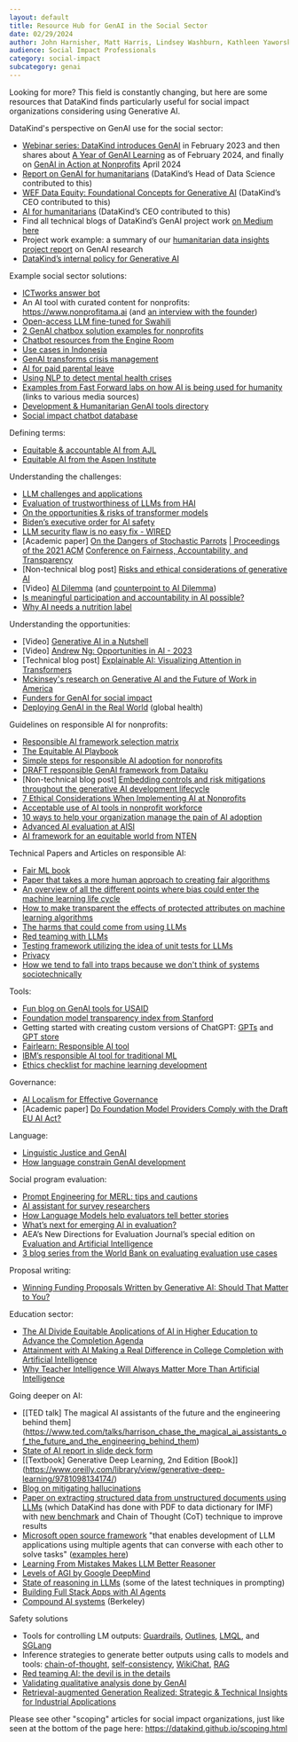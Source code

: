 ```yaml
---
layout: default
title: Resource Hub for GenAI in the Social Sector
date: 02/29/2024
author: John Harnisher, Matt Harris, Lindsey Washburn, Kathleen Yaworsky
audience: Social Impact Professionals
category: social-impact
subcategory: genai
---
```


Looking for more? This field is constantly changing, but here are some resources that DataKind finds particularly useful for social impact organizations considering using Generative AI. 


DataKind's perspective on GenAI use for the social sector:


* [Webinar series: DataKind introduces GenAI](https://www.youtube.com/watch?v=OgKQZG1uTV0&t=5s) in February 2023 and then shares about [A Year of GenAI Learning](https://youtu.be/Rk6jiKfJxsQ?si=dTsjz30GkBNcx4QZ) as of February 2024, and finally on [GenAI in Action at Nonprofits](https://www.youtube.com/watch?v=TBhA-78XKjw&t=240s) April 2024
* [Report on GenAI for humanitarians](https://href.li/?https://app.box.com/s/ybwizbcdxknn2cw8td08hcnl5hc1cl2e) (DataKind’s Head of Data Science contributed to this)
* [WEF Data Equity: Foundational Concepts for Generative AI](https://www.weforum.org/publications/data-equity-foundational-concepts-for-generative-ai/) (DataKind’s CEO contributed to this)
* [AI for humanitarians](https://www.thenewhumanitarian.org/feature/2023/09/05/ai-humanitarians-conversation-hype-hope-future?utm_source=The+New+Humanitarian&utm_campaign=5cfe0f192f-EMAIL_CAMPAIGN_2023_09_8&utm_medium=email&utm_term=0_d842d98289-5cfe0f192f-75815290) (DataKind’s CEO contributed to this)
* Find all technical blogs of DataKind’s GenAI project work [on Medium here](https://medium.com/@astrobagel)
* Project work example: a summary of our [humanitarian data insights project report](https://drive.google.com/file/d/1l2yE12msxbKxSnPGkyI8vGYq8b5N2pNo/view?usp=drive_link) on GenAI research
* [DataKind’s internal policy for Generative AI](https://drive.google.com/file/d/1phGrX1tC_OhzD_FZPUrrrOwY1zIdb2Re/view)


Example social sector solutions:


* [ICTworks answer bot](https://www.ictworks.org/introducing-ictworks-answer-bot/)
* An AI tool with curated content for nonprofits: <https://www.nonprofitama.ai> (and [an interview with the founder](https://www.linkedin.com/video/live/urn:li:ugcPost:7137821040671416320/))
* [Open\-access LLM fine\-tuned for Swahili](https://www.linkedin.com/posts/activity-7122925177750904832-aKIz/?utm_source=share&utm_medium=member_desktop)
* [2 GenAI chatbox solution examples for nonprofits](https://www.ictworks.org/genai-chatbots-health-education-impact/)
* [Chatbot resources from the Engine Room](https://www.ictworks.org/using-chatbots-humanitarian-programs/)
* [Use cases in Indonesia](https://www.ictworks.org/indonesians-generative-ai-social-impact/)
* [GenAI transforms crisis management](https://www.nextgov.com/ideas/2023/10/generative-ai-set-transform-crisis-management/391264/)
* [AI for paid parental leave](https://time.com/6342280/ai-paid-leave-social-good/)
* [Using NLP to detect mental health crises](https://hai.stanford.edu/news/using-nlp-detect-mental-health-crises?utm_source=Stanford+HAI&utm_campaign=4d2d53e3e1-EMAIL_CAMPAIGN_2024_01_10_11_32_COPY_01&utm_medium=email&utm_term=0_aaf04f4a4b-f0e42e97e6-%5BLIST_EMAIL_ID%5D&mc_cid=4d2d53e3e1&mc_eid=3e9160b2df)
* [Examples from Fast Forward labs on how AI is being used for humanity](https://www.ffwd.org/ai-for-humanity/) (links to various media sources)
* [Development \& Humanitarian GenAI tools directory](https://docs.google.com/spreadsheets/d/1xihdkTEQ1ZIbvIvgxBa_ogZqWdV6CCnfHhaf7fW5ikM/edit?gid=1730585908#gid=1730585908)
* [Social impact chatbot database](https://tangibleai.com/social-impact-chatbot-database/)


Defining terms:


* [Equitable \& accountable AI from AJL](https://www.ajl.org/learn-more)
* [Equitable AI from the Aspen Institute](https://www.aspeninstitute.org/wp-content/uploads/2023/01/Equitable-AI-Aspen-Institute.pdf)


Understanding the challenges:


* [LLM challenges and applications](https://arxiv.org/pdf/2307.10169.pdf)
* [Evaluation of trustworthiness of LLMs from HAI](https://stanford.us18.list-manage.com/track/click?u=e4cec5598a9700340ecc55eef&id=d3c7923a2b&e=3e9160b2df)
* [On the opportunities \& risks of transformer models](https://arxiv.org/abs/2108.07258)
* [Biden’s executive order for AI safety](https://www.whitehouse.gov/briefing-room/statements-releases/2023/10/30/fact-sheet-president-biden-issues-executive-order-on-safe-secure-and-trustworthy-artificial-intelligence/)
* [LLM security flaw is no easy fix \- WIRED](https://www.wired.com/story/generative-ai-prompt-injection-hacking/?utm_source=substack&utm_medium=email)
* \[Academic paper] [On the Dangers of Stochastic Parrots](https://dl.acm.org/doi/abs/10.1145/3442188.3445922) [\| Proceedings of the 2021 ACM](https://dl.acm.org/doi/abs/10.1145/3442188.3445922) [Conference on Fairness, Accountability, and Transparency](https://dl.acm.org/doi/abs/10.1145/3442188.3445922)
* \[Non\-technical blog post] [Risks and ethical considerations of generative AI](https://www2.deloitte.com/uk/en/blog/financial-services/2023/risks-and-ethical-considerations-of-generative-ai.html)
* \[Video] [AI Dilemma](https://www.youtube.com/watch?v=xoVJKj8lcNQ) (and [counterpoint to AI Dilemma](https://alexasteinbruck.medium.com/lets-hope-the-ai-dilemma-never-gets-turned-into-a-netflix-series-6c4de6a5d282))
* [Is meaningful participation and accountability in AI possible?](https://merltech.org/is-meaningful-participation-and-accountability-in-ai-possible/)
* [Why AI needs a nutrition label](https://www.ted.com/talks/kasia_chmielinski_why_ai_needs_a_nutrition_label?subtitle=en&trigger=30s)


Understanding the opportunities:


* \[Video] [Generative AI in a Nutshell](https://www.youtube.com/watch?v=2IK3DFHRFfw)
* \[Video] [Andrew Ng: Opportunities in AI \- 2023](https://www.youtube.com/watch?v=5p248yoa3oE)
* \[Technical blog post] [Explainable AI: Visualizing Attention in Transformers](https://generativeai.pub/explainable-ai-visualizing-attention-in-transformers-4eb931a2c0f8)
* [Mckinsey's research on Generative AI and the Future of Work in America](https://www.mckinsey.com/mgi/our-research/generative-ai-and-the-future-of-work-in-america)
* [Funders for GenAI for social impact](https://www.forbes.com/sites/fastforward/2024/01/17/the-visionary-leaders-backing-the-builders-of-ai-for-humanity/?sh=60a2e13173eb)
* [Deploying GenAI in the Real World](https://medium.com/cooper-smith/deploying-genai-in-the-real-world-3df5346e3994) (global health)


Guidelines on responsible AI for nonprofits:


* [Responsible AI framework selection matrix](https://montrealethics.ai/a-matrix-for-selecting-responsible-ai-frameworks/?utm_source=substack&utm_medium=email)
* [The Equitable AI Playbook](https://www.peatworks.org/ai-disability-inclusion-toolkit/the-equitable-ai-playbook/)
* [Simple steps for responsible AI adoption for nonprofits](https://ssir.org/articles/entry/8_steps_nonprofits_can_take_to_adopt_ai_responsibly?utm_source=data.org&utm_campaign=f915d254ce-EMAIL_CAMPAIGN_2023_09_15_07_48&utm_medium=email&utm_term=0_-f915d254ce-%5BLIST_EMAIL_ID%5D)
* [DRAFT responsible GenAI framework from Dataiku](https://content.dataiku.com/email-responsible-genai?utm_campaign=GLO+CONTENT+Generative+AI+June+2023&utm_medium=email&_hsmi=278693253&_hsenc=p2ANqtz--2PrR9iSlKA1zhxcQ4Kl8WnVqUw9rjsjjGENKGR6FZkSJI1SIvrLATmltssuBNstq6PzuXDuwDo623wpHBwPKQbAVmZw&utm_content=277191530&utm_source=hs_email)
* \[Non\-technical blog post] [Embedding controls and risk mitigations throughout the generative AI development lifecycle](https://www2.deloitte.com/uk/en/pages/deloitte-analytics/articles/embedding-controls-and-risk-mitigations-throughout-the-generative-ai-development-lifecycle.html)
* [7 Ethical Considerations When Implementing AI at Nonprofits](https://www.bwf.com/7-ethical-considerations-when-implementing-ai-at-nonprofits/)
* [Acceptable use of AI tools in nonprofit workforce](https://communityit.com/template-acceptable-use-of-ai-tools-in-the-nonprofit-workplace/)
* [10 ways to help your organization manage the pain of AI adoption](https://merltech.org/10-ways-to-help-your-organization-manage-the-pain-of-ai-adoption/)
* [Advanced AI evaluation at AISI](https://www.aisi.gov.uk/work/advanced-ai-evaluations-may-update)
* [AI framework for an equitable world from NTEN](https://www.nten.org/publications/artificial-intelligence-framework-for-an-equitable-world)


Technical Papers and Articles on responsible AI:


* [Fair ML book](https://fairmlbook.org/)
* [Paper that takes a more human approach to creating fair algorithms](https://arxiv.org/pdf/2201.10408.pdf)
* [An overview of all the different points where bias could enter the machine learning life cycle](https://arxiv.org/pdf/1901.10002.pdf)
* [How to make transparent the effects of protected attributes on machine learning algorithms](https://arxiv.org/pdf/2302.03874.pdf)
* [The harms that could come from using LLMs](https://dl.acm.org/doi/10.1145/3442188.3445922)
* [Red teaming with LLMs](https://www.deepmind.com/publications/red-teaming-language-models-with-language-models)
* [Testing framework utilizing the idea of unit tests for LLMs](https://aclanthology.org/2020.acl-main.442.pdf)
* [Privacy](https://arxiv.org/abs/1802.08232)
* [How we tend to fall into traps because we don't think of systems sociotechnically](https://dl.acm.org/doi/10.1145/3287560.3287598)


Tools:


* [Fun blog on GenAI tools for USAID](https://www.ictworks.org/chatgpt-does-not-understand-usaid/)
* [Foundation model transparency index from Stanford](https://crfm.stanford.edu/fmti/)
* Getting started with creating custom versions of ChatGPT: [GPTs](https://openai.com/blog/introducing-gpts) and [GPT store](https://gptstore.ai/)
* [Fairlearn: Responsible AI tool](https://fairlearn.org)
* [IBM’s responsible AI tool for traditional ML](https://aif360.res.ibm.com/)
* [Ethics checklist for machine learning development](https://deon.drivendata.org/)


Governance:


* [AI Localism for Effective Governance](https://www.slideshare.net/StefaanVerhulst/ai-localism-toward-effective-and-legitimate-governance-of-artificial-intelligence)
* \[Academic paper] [Do Foundation Model Providers Comply with the Draft EU AI Act?](https://crfm.stanford.edu/2023/06/15/eu-ai-act.html)


Language:


* [Linguistic Justice and GenAI](https://lsa.umich.edu/sweetland/instructors/guides-to-teaching-writing/linguistic-justice-genai.html)
* [How language constrain GenAI development](https://www.brookings.edu/articles/how-language-gaps-constrain-generative-ai-development/)


Social program evaluation:


* [Prompt Engineering for MERL: tips and cautions](https://merltech.org/prompt-engineering-for-merl-tips-and-cautions/)
* [AI assistant for survey researchers](https://www.linkedin.com/pulse/under-the-hood-ai-beyond-chatbots-christopher-robert-dquue/)
* [How Language Models help evaluators tell better stories](https://merltech.org/how-can-evaluators-use-nlp-4-demos-and-a-discussion-at-the-aea-conference/)
* [What’s next for emerging AI in evaluation?](https://merltech.org/emerging-ai-for-evaluation/)
* AEA’s New Directions for Evaluation Journal’s special edition on [Evaluation and Artificial Intelligence](https://onlinelibrary.wiley.com/toc/1534875x/2023/2023/178-179)
* [3 blog series from the World Bank on evaluating evaluation use cases](https://ieg.worldbankgroup.org/blog/setting-experiments-test-gpt-evaluation)


Proposal writing:


* [Winning Funding Proposals Written by Generative AI: Should That Matter to You?](https://www.ictworks.org/proposals-written-generative-ai/)


Education sector:


* [The AI Divide Equitable Applications of AI in Higher Education to Advance the Completion Agenda](https://completecollege.org/wp-content/uploads/2023/11/CCA_The_AI_Divide.pdf)
* [Attainment with AI Making a Real Difference in College Completion with Artificial Intelligence](https://completecollege.org/wp-content/uploads/2023/11/CCA_AttainmentwithAI.pdf)
* [Why Teacher Intelligence Will Always Matter More Than Artificial Intelligence](https://www.erblearn.org/blog/ai-wont-replace-teacher-intelligence/)


Going deeper on AI:


* [\[TED talk] The magical AI assistants of the future and the engineering behind them](https://www.ted.com/talks/harrison_chase_the_magical_ai_assistants_of_the_future_and_the_engineering_behind_them)
* [State of AI report in slide deck form](https://docs.google.com/presentation/d/156WpBF_rGvf4Ecg19oM1fyR51g4FAmHV3Zs0WLukrLQ/edit#slide=id.g24daeb7f4f0_0_3373)
* [\[Textbook] Generative Deep Learning, 2nd Edition \[Book]](https://www.oreilly.com/library/view/generative-deep-learning/9781098134174/)
* [Blog on mitigating hallucinations](https://amatriain.net/blog/hallucinations)
* [Paper on extracting structured data from unstructured documents using LLMs](https://arxiv.org/abs/2309.08963) (which DataKind has done with PDF to data dictionary for IMF) with [new benchmark](https://github.com/gersteinlab/Struc-Bench) and Chain of Thought (CoT) technique to improve results
* [Microsoft open source framework](https://github.com/microsoft/autogen) "that enables development of LLM applications using multiple agents that can converse with each other to solve tasks" ([examples here](https://microsoft.github.io/autogen/docs/Examples))
* [Learning From Mistakes Makes LLM Better Reasoner](https://arxiv.org/abs/2310.20689)
* [Levels of AGI by Google DeepMind](https://arxiv.org/pdf/2311.02462.pdf)
* [State of reasoning in LLMs](https://medium.com/towards-data-science/solving-reasoning-problems-with-llms-in-2023-6643bdfd606d) (some of the latest techniques in prompting)
* [Building Full Stack Apps with AI Agents](https://medium.com/databutton/building-next-gen-apps-with-ai-agents-f18551c71218)
* [Compound AI systems](https://bair.berkeley.edu/blog/2024/02/18/compound-ai-systems/) (Berkeley)


Safety solutions


* Tools for controlling LM outputs: [Guardrails](https://www.guardrailsai.com/), [Outlines](https://outlines-dev.github.io/outlines/), [LMQL](https://lmql.ai/), and [SGLang](https://arxiv.org/pdf/2312.07104.pdf)
* Inference strategies to generate better outputs using calls to models and tools: [chain\-of\-thought](https://arxiv.org/pdf/2201.11903.pdf), [self\-consistency](https://arxiv.org/pdf/2203.11171.pdf), [WikiChat](https://arxiv.org/pdf/2305.14292.pdf), [RAG](https://arxiv.org/pdf/2005.11401.pdf)
* [Red teaming AI: the devil is in the details](https://www.techpolicy.press/red-teaming-ai-the-devil-is-in-the-details/)
* [Validating qualitative analysis done by GenAI](https://mandenews.blogspot.com/2023/08/evaluating-thematic-coding-and-text.html)
* [Retrieval\-augmented Generation Realized: Strategic \& Technical Insights for Industrial Applications](https://www.appliedai.de/assets/files/retrieval-augmented-generation-realized/AppliedAI_White_Paper_Retrieval-augmented-Generation-Realized_FINAL_20240618.pdf)


Please see other "scoping" articles for social impact organizations, just like seen at the bottom of the page here: <https://datakind.github.io/scoping.html>
